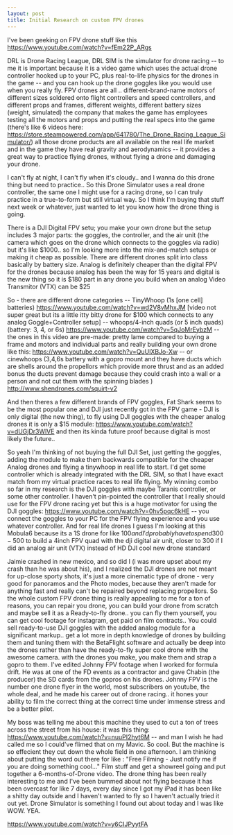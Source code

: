 ```yaml
---
layout: post
title: Initial Research on custom FPV drones
---
```


I've been geeking on FPV drone stuff like this https://www.youtube.com/watch?v=fEm22P_ARgs

DRL is Drone Racing League, DRL SIM is the simulator for drone racing -- to me it is important because it is a video game which uses the actual drone controller hooked up to your PC, plus real-to-life physics for the drones in the game -- and you can hook up the drone goggles like you would use when you really fly. FPV drones are all .. different-brand-name motors of different sizes soldered onto flight controllers and speed controllers, and different props and frames, different weights, different battery sizes (weight, simulated) the company that makes the game has employees testing all the motors and props and putting the real specs into the game (there's like 6 videos here: https://store.steampowered.com/app/641780/The_Drone_Racing_League_Simulator/) all those drone products are all available on the real life market and in the game they have real gravity and aerodynamics -- it provides a great way to practice flying drones, without flying a drone and damaging your drone.

I can't fly at night, I can't fly when it's cloudy.. and I wanna do this drone thing but need to practice.. So this Drone Simulator uses a real drone controller, the same one I might use for a racing drone, so I can truly practice in a true-to-form but still virtual way. So I think I'm buying that stuff next week or whatever, just wanted to let you know how the drone thing is going.

There is a DJI Digital FPV setu; you make your own drone but the setup includes 3 major parts: the goggles, the controller, and the air unit (the camera which goes on the drone which connects to the goggles via radio) but it's like $1000.. so I'm looking more into the mix-and-match setups or making it cheap as possible. There are different drones split into class basically by battery size. Analog is definitely cheaper than the digital FPV for the drones because analog has been the way for 15 years and digital is the new thing so it is $180 part in any drone you build when an analog Video Transmitor (VTX) can be $25

So - there are different drone categories
-- TinyWhoop (1s [one cell] batteries) https://www.youtube.com/watch?v=wd2V8vMhxJM [video not super great but its a little itty bitty drone for $100 which connects to any analog Goggle+Controller setup]
-- whoops/4-inch quads (or 5 inch quads) (battery: 3, 4, or 6s) https://www.youtube.com/watch?v=5qJoMrEybzM -- the ones in this video are pre-made: pretty lame compared to buying a frame and motors and individual parts and really building your own drone like this: https://www.youtube.com/watch?v=QuUlXBJo-Xw
-- or cinewhoops (3,4,6s battery with a gopro mount and they have ducts which are shells around the propellors which provide more thrust and as an added bonus the ducts prevent damage because they could crash into a wall or a person and not cut them with the spinning blades ) http://www.shendrones.com/squirt-v2

And then theres a few different brands of FPV goggles, Fat Shark seems to be the most popular one and DJI just recently got in the FPV game - DJI is only digital (the new thing), to fly using DJI goggles with the cheaper analog drones it is only a $15 module: https://www.youtube.com/watch?v=dUGjDr3WlVE and then its kinda future proof because digital is most likely the future..

So yeah I'm thinking of not buying the full DJI Set, just getting the goggles, adding the module to make them backwards compatible for the cheaper Analog drones and flying a tinywhoop in real life to start. I'd get some controller which is already integrated with the DRL SIM, so that I have exact match from my virtual practice races to real life flying. My winning combo so far in my research is the DJI goggles with maybe Taranis controller, or some other controller. I haven't pin-pointed the controller that I really should use for the FPV drone racing yet but this is a huge motivator for using the DJI goggles: https://www.youtube.com/watch?v=0hv5pqc6kHE -- you connect the goggles to your PC for the FPV flying experience and you use whatever controller. And for real life drones I guess I'm looking at this Mobula6 because its a 1S drone for like $100 and I'd probably have to spend 300-500$ to build a 4inch FPV quad with the dji digital air unit, closer to 300 if I did an analog air unit (VTX) instead of HD DJI cool new drone standard

Jaimie crashed in new mexico, and so did I (i was more upset about my crash than he was about his), and I realized the DJI drones are not meant for up-close sporty shots, it's just a more cinematic type of drone - very good for panoramos and the Photo modes, because they aren't made for anything fast and really can't be repaired beyond replacing propellors. So the whole custom FPV drone thing is really appealing to me for a ton of reasons, you can repair you drone, you can build your drone from scratch and maybe sell it as a Ready-to-fly drone.. you can fly them yourself, you can get cool footage for instagram, get paid on film contracts.. You could sell ready-to-use DJI goggles with the added analog module for a significant markup.. get a lot more in depth knowledge of drones by building them and tuning them with the BetaFlight software and actually be deep into the drones rather than have the ready-to-fly super cool drone with the awesome camera. with the drones you make, you make them and strap a gopro to them. I've edited Johnny FPV footage when I worked for formula drift. He was at one of the FD events as a contractor and gave Chabin (the producer) the SD cards from the gopros on his drones. Johnny FPV is the number one drone flyer in the world, most subscribers on youtube, the whole deal, and he made his career out of drone racing.. it hones your ability to film the correct thing at the correct time under immense stress and be a better pilot.

My boss was telling me about this machine they used to cut a ton of trees across the street from his house: it was this thing: https://www.youtube.com/watch?v=nuuPI2hyt6M -- and man I wish he had called me so I could've flimed that on my Mavic. So cool. But the machine is so effecient they cut down the whole field in one afternoon. I am thinking about putting the word out there for like : "Free Filming - Just notify me if you are doing something cool..." Film stuff and get a showreel going and put together a 6-months-of-Drone video. The drone thing has been really interesting to me and I've been bummed about not flying because it has been overcast for like 7 days, every day since I got my iPad it has been like a shitty day outside and I haven't wanted to fly so I haven't actually tried it out yet. Drone Simulator is something I found out about today and I was like WOW. YEA.

https://www.youtube.com/watch?v=y6CIJPyytFA
